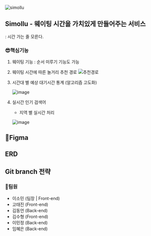 ![simollu](https://user-images.githubusercontent.com/50287759/233513886-e5c6a30f-735c-433d-9edf-6b83d8e6f5f2.png)

## Simollu - 웨이팅 시간을 가치있게 만들어주는 서비스

: 시간 가는 줄 모른다.

### 😎핵심기능

1. 웨이팅 기능
   : 순서 미루기 기능도 가능

2. 웨이팅 시간에 따른 놀거리 추천 경로
   ![추천경로](https://user-images.githubusercontent.com/50287759/233514348-6c04d800-c515-4d17-9ba6-856e54d102d6.png)

3. 시간대 별 예상 대기시간 통계 (알고리즘 고도화)

   ![image](https://user-images.githubusercontent.com/50287759/233514583-c1d5d85e-d59b-4350-8fa6-3aee4020ca7d.png)

4. 실시간 인기 검색어

   - 지역 별 실시간 처리

   ![image](https://user-images.githubusercontent.com/50287759/233514822-11cfa25d-4a11-4527-a65c-555b245d1200.png)

## 🌈Figma

## ERD

## Git branch 전략

### 🐳팀원

- 이소민 (팀장 | Front-end)
- 고태진 (Front-end)
- 김동언 (Back-end)
- 김수형 (Front-end)
- 이민정 (Back-end)
- 임혜은 (Back-end)
